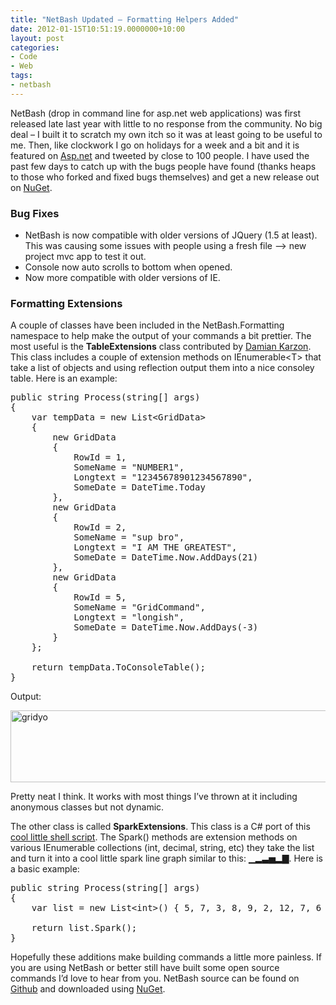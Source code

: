 ```yaml
---
title: "NetBash Updated – Formatting Helpers Added"
date: 2012-01-15T10:51:19.0000000+10:00
layout: post
categories:
- Code
- Web
tags:
- netbash
---
```


<p>NetBash (drop in command line for asp.net web applications) was first released late last year with little to no response from the community. No big deal – I built it to scratch my own itch so it was at least going to be useful to me. Then, like clockwork I go on holidays for a week and a bit and it is featured on <a href="http://asp.net" target="_blank">Asp.net</a> and tweeted by close to 100 people. I have used the past few days to catch up with the bugs people have found (thanks heaps to those who forked and fixed bugs themselves) and get a new release out on <a href="http://nuget.org/packages/NetBash" target="_blank">NuGet</a>.</p>

<h3>Bug Fixes</h3>

<ul>
<li>NetBash is now compatible with older versions of JQuery (1.5 at least). This was causing some issues with people using a fresh file –&gt; new project mvc app to test it out.
</li><li>Console now auto scrolls to bottom when opened.
</li><li>Now more compatible with older versions of IE.</li>
</ul>

<h3>Formatting Extensions</h3>

<p>A couple of classes have been included in the NetBash.Formatting namespace to help make the output of your commands a bit prettier. The most useful is the <strong>TableExtensions</strong> class contributed by <a href="https://twitter.com/#!/d1k_is" target="_blank">Damian Karzon</a>. This class includes a couple of extension methods on IEnumerable&lt;T&gt; that take a list of objects and using reflection output them into a nice consoley table. Here is an example:</p>

<pre class="prettyprint">public string Process(string[] args)
{
    var tempData = new List&lt;GridData&gt;
    {
        new GridData
        {
            RowId = 1,
            SomeName = "NUMBER1",
            Longtext = "12345678901234567890",
            SomeDate = DateTime.Today
        },
        new GridData
        {
            RowId = 2,
            SomeName = "sup bro",
            Longtext = "I AM THE GREATEST",
            SomeDate = DateTime.Now.AddDays(21)
        },
        new GridData
        {
            RowId = 5,
            SomeName = "GridCommand",
            Longtext = "longish",
            SomeDate = DateTime.Now.AddDays(-3)
        }
    };

    return tempData.ToConsoleTable();
}</pre>

<p>Output:</p>
<p><a href="http://lukencode.com/wp-content/uploads/2012/01/gridyo.png"><img title="gridyo" border="0" alt="gridyo" src="http://lukencode.com/wp-content/uploads/2012/01/gridyo_thumb.png" width="624" height="115"></a></p>
<p>Pretty neat I think. It works with most things I’ve thrown at it including anonymous classes but not dynamic.</p>
<p>The other class is called <strong>SparkExtensions</strong>. This class is a C# port of this <a href="https://github.com/holman/spark" target="_blank">cool little shell script</a>. The Spark() methods are extension methods on various IEnumerable collections (int, decimal, string, etc) they take the list and turn it into a cool little spark line graph similar to this: ▁▂▃▅▂▇. Here is a basic example:</p>

<pre class="prettyprint">
public string Process(string[] args)
{
    var list = new List&lt;int&gt;() { 5, 7, 3, 8, 9, 2, 12, 7, 6 };

    return list.Spark();
}
</pre>


<p>Hopefully these additions make building commands a little more painless. If you are using NetBash or better still have built some open source commands I’d love to hear from you. NetBash source can be found on <a href="https://github.com/lukencode/NetBash" target="_blank">Github</a> and downloaded using <a href="http://nuget.org/packages/NetBash" target="_blank">NuGet</a>.</p>
